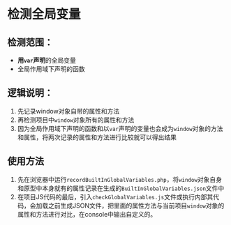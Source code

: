 # 检测全局变量

## 检测范围：
* **用`var`声明**的全局变量
* 全局作用域下声明的函数

## 逻辑说明：
1. 先记录window对象自带的属性和方法
2. 再检测项目中`window`对象所有的属性和方法
3. 因为全局作用域下声明的函数和以`var`声明的变量也会成为`window`对象的方法和属性，将两次记录的属性和方法进行比较就可以得出结果

## 使用方法
1. 先在浏览器中运行`recordBuiltInGlobalVariables.php`，将`window`对象自身和原型中本身就有的属性记录在生成的`BuiltInGlobalVariables.json`文件中
2. 在项目JS代码的最后，引入`checkGlobalVariables.js`文件或执行内部其代码，会加载之前生成JSON文件，把里面的属性方法与当前项目`window`对象的属性和方法进行对比，在console中输出自定义的。
